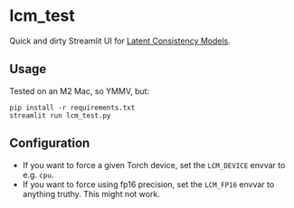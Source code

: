 # lcm_test

Quick and dirty Streamlit UI for [Latent Consistency Models](https://github.com/luosiallen/latent-consistency-model).

## Usage

Tested on an M2 Mac, so YMMV, but:

```
pip install -r requirements.txt
streamlit run lcm_test.py
```

## Configuration

* If you want to force a given Torch device, set the `LCM_DEVICE` envvar to e.g. `cpu`.
* If you want to force using fp16 precision, set the `LCM_FP16` envvar to anything truthy. This might not work.
